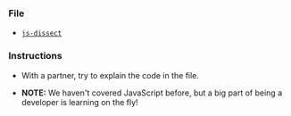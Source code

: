 ### File

* [`js-dissect`](js-dissect.js)

### Instructions

* With a partner, try to explain the code in the file.

* **NOTE:** We haven't covered JavaScript before, but a big part of being a developer is learning on the fly!
